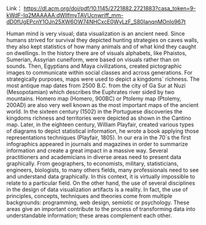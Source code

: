 Link： https://dl.acm.org/doi/pdf/10.1145/2721882.2721883?casa_token=9-kWdF-Iq2MAAAAA:dWllfmyTAVUcnwriff_mm-dD0fUgEPcnY1OJn25XW6OW74NHCxcE0WyLzF_S80IanqnMOnlo967t


Human mind is very visual; data visualization is an ancient need. Since humans strived for survival they depicted hunting strategies on caves walls, they also kept statistics of how many animals and of what kind they caught on dwellings. In the history there are of visuals alphabets, like Phaistos, Sumerian, Assyrian cuneiform, were based on visuals rather than on sounds. Then, Egyptians and Maya civilizations, created pictographic images to communicate within social classes and across generations. For strategically purposes, maps were used to depict a kingdoms´ richness. The most antique map dates from 2500 B.C. from the city of Ga Sur at Nuzi (Mesopotamian) which describes the Euphrates river sided by two mountains. Homero map (Homero, 900BC) or Ptolemy map (Ptolemy, 200AD) are also very well known as the most important maps of the ancient world. In the sixteen century (1502) in the Portuguese discoveries the kingdoms richness and territories were depicted as shown in the Cantino map. Later, in the eighteen century, William Playfair, created various types of diagrams to depict statistical information, he wrote a book applying those representations techniques (Playfair, 1805). In our era in the 70´s the first infographics appeared in journals and magazines in order to summarize information and create a great impact in a massive way. Several practitioners and academicians in diverse areas need to present data graphically. From geographers, to economists, military, statisticians, engineers, biologists, to many others fields, many professionals need to see and understand data graphically. In this context, it is virtually impossible to relate to a particular field. On the other hand, the use of several disciplines in the design of data visualization artifacts is a reality. In fact, the use of principles, concepts, techniques and theories come from multiple backgrounds: programming, web design, semiotic or psychology.   These areas give an important contribute to the process of transforming data into understandable information; these areas complement each other.
